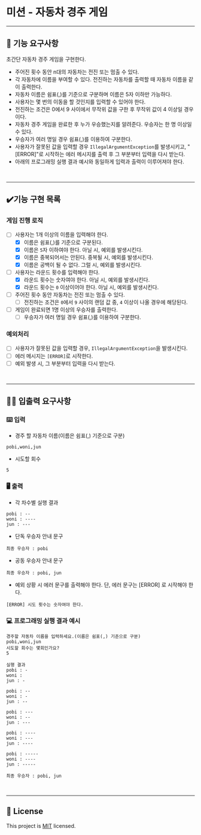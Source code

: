 # 미션 - 자동차 경주 게임

---
## 🚀 기능 요구사항

초간단 자동차 경주 게임을 구현한다.

- 주어진 횟수 동안 n대의 자동차는 전진 또는 멈출 수 있다.
- 각 자동차에 이름을 부여할 수 있다. 전진하는 자동차를 출력할 때 자동차 이름을 같이 출력한다.
- 자동차 이름은 쉼표(,)를 기준으로 구분하며 이름은 5자 이하만 가능하다.
- 사용자는 몇 번의 이동을 할 것인지를 입력할 수 있어야 한다.
- 전진하는 조건은 0에서 9 사이에서 무작위 값을 구한 후 무작위 값이 4 이상일 경우이다.
- 자동차 경주 게임을 완료한 후 누가 우승했는지를 알려준다. 우승자는 한 명 이상일 수 있다.
- 우승자가 여러 명일 경우 쉼표(,)를 이용하여 구분한다.
- 사용자가 잘못된 값을 입력할 경우 `IllegalArgumentException`를 발생시키고, "[ERROR]"로 시작하는 에러 메시지를 출력 후 그 부분부터 입력을 다시 받는다.
- 아래의 프로그래밍 실행 결과 예시와 동일하게 입력과 출력이 이루어져야 한다.

<br>

---
## ✔️기능 구현 목록

### 게임 진행 로직
- [ ] 사용자는 1개 이상의 이름을 입력해야 한다.
  - [x] 이름은 쉼표(,)를 기준으로 구분된다.
  - [x] 이름은 `5`자 이하여야 한다. 아닐 시, 예외를 발생시킨다.
  - [x] 이름은 중복되어서는 안된다. 중복될 시, 예외를 발생시킨다.
  - [x] 이름은 공백이 될 수 없다. 그럴 시, 예외를 발생시킨다.

- [ ] 사용자는 라운드 횟수를 입력해야 한다.
  - [x] 라운드 횟수는 숫자여야 한다. 아닐 시, 예외를 발생시킨다.
  - [x] 라운드 횟수는 `0` 이상이어야 한다. 아닐 시, 예외를 발생시킨다.

- [ ] 주어진 횟수 동안 자동차는 전진 또는 멈출 수 있다.
  - [ ] 전진하는 조건은 `0`에서 `9` 사이의 랜덤 값 중, `4` 이상이 나올 경우에 해당된다.

- [ ] 게임이 완료되면 1명 이상의 우승자를 출력한다.
  - [ ] 우승자가 여러 명일 경우 쉼표(,)를 이용하여 구분한다.

### 예외처리
- [ ] 사용자가 잘못된 값을 입력할 경우, `IllegalArgumentException`을 발생시킨다.
- [ ] 에러 메시지는 `[ERROR]`로 시작한다.
- [ ] 예외 발생 시, 그 부분부터 입력을 다시 받는다.

<br>

---



## ✍🏻 입출력 요구사항

### ⌨️ 입력

- 경주 할 자동차 이름(이름은 쉼표(,) 기준으로 구분)

```
pobi,woni,jun
```

- 시도할 회수

```
5
```

### 🖥 출력

- 각 차수별 실행 결과

```
pobi : --
woni : ----
jun : ---
```

- 단독 우승자 안내 문구

```
최종 우승자 : pobi
```

- 공동 우승자 안내 문구

```
최종 우승자 : pobi, jun
```

- 예외 상황 시 에러 문구를 출력해야 한다. 단, 에러 문구는 [ERROR] 로 시작해야 한다.

```
[ERROR] 시도 횟수는 숫자여야 한다.
```

### 💻 프로그래밍 실행 결과 예시

```
경주할 자동차 이름을 입력하세요.(이름은 쉼표(,) 기준으로 구분)
pobi,woni,jun
시도할 회수는 몇회인가요?
5

실행 결과
pobi : -
woni : 
jun : -

pobi : --
woni : -
jun : --

pobi : ---
woni : --
jun : ---

pobi : ----
woni : ---
jun : ----

pobi : -----
woni : ----
jun : -----

최종 우승자 : pobi, jun
```

<br>

---

## 📝 License

This project is [MIT](https://github.com/woowacourse/java-racingcar-precourse/blob/master/LICENSE) licensed.
